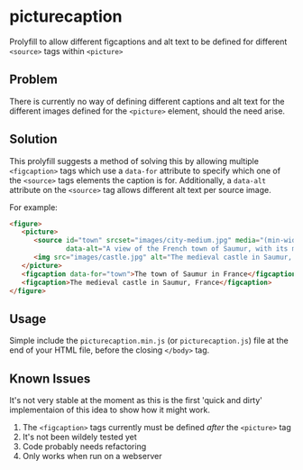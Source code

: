 picturecaption
==============

Prolyfill to allow different figcaptions and alt text to be defined for different `<source>` tags within `<picture>`

## Problem

There is currently no way of defining different captions and alt text for the different images defined for the `<picture>` element, should the need arise.

## Solution
This prolyfill suggests a method of solving this by allowing multiple `<figcaption>` tags which use a `data-for` attribute to specify which one of the `<source>` tags elements the caption is for. Additionally, a `data-alt` attribute on the `<source>` tag allows different alt text per source image.

For example:

```html
<figure>
   <picture>
      <source id="town" srcset="images/city-medium.jpg" media="(min-width: 800px)"
              data-alt="A view of the French town of Saumur, with its medieval castle looking down upon the town with a church spire in the right foreground">
      <img src="images/castle.jpg" alt="The medieval castle in Saumur, France">
   </picture>
   <figcaption data-for="town">The town of Saumur in France</figcaption>
   <figcaption>The medieval castle in Saumur, France</figcaption>
</figure>
```

## Usage

Simple include the `picturecaption.min.js` (or `picturecaption.js`) file at the end of your HTML file, before the closing `</body>` tag.

## Known Issues

It's not very stable at the moment as this is the first 'quick and dirty' implementaion of this idea to show how it might work.

1. The `<figcaption>` tags currently must be defined *after* the `<picture>` tag
2. It's not been wildely tested yet
3. Code probably needs refactoring
4. Only works when run on a webserver
